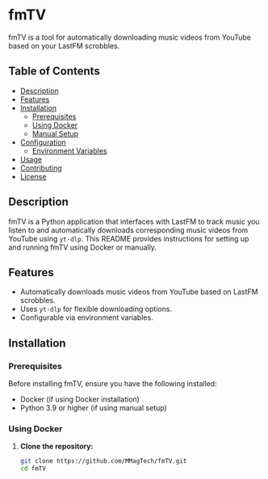 # fmTV

fmTV is a tool for automatically downloading music videos from YouTube based on your LastFM scrobbles.

## Table of Contents

- [Description](#description)
- [Features](#features)
- [Installation](#installation)
  - [Prerequisites](#prerequisites)
  - [Using Docker](#using-docker)
  - [Manual Setup](#manual-setup)
- [Configuration](#configuration)
  - [Environment Variables](#environment-variables)
- [Usage](#usage)
- [Contributing](#contributing)
- [License](#license)

## Description

fmTV is a Python application that interfaces with LastFM to track music you listen to and automatically downloads corresponding music videos from YouTube using `yt-dlp`. This README provides instructions for setting up and running fmTV using Docker or manually.

## Features

- Automatically downloads music videos from YouTube based on LastFM scrobbles.
- Uses `yt-dlp` for flexible downloading options.
- Configurable via environment variables.

## Installation

### Prerequisites

Before installing fmTV, ensure you have the following installed:

- Docker (if using Docker installation)
- Python 3.9 or higher (if using manual setup)

### Using Docker

1. **Clone the repository:**

   ```bash
   git clone https://github.com/MMagTech/fmTV.git
   cd fmTV
